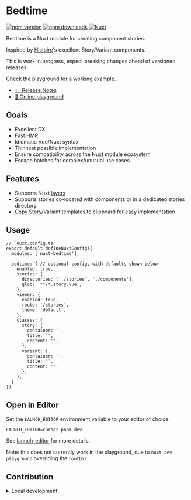 <!--
Get your module up and running quickly.

Find and replace all on all files (CMD+SHIFT+F):
- Name: Bedtime
- Package name: nuxt-bedtime
- Description: My new Nuxt module
-->

# Bedtime

[![npm version][npm-version-src]][npm-version-href]
[![npm downloads][npm-downloads-src]][npm-downloads-href]
[![Nuxt][nuxt-src]][nuxt-href]

Bedtime is a Nuxt module for creating component stories.

Inspired by [Histoire](https://histoire.dev/)'s excellent Story/Variant components.

This is work in progress, expect breaking changes ahead of versioned releases.

Check the [playground](https://github.com/timhanlon/bedtime/tree/main/playground) for a working example.

- [✨ &nbsp;Release Notes](/CHANGELOG.md)
- [🏀 Online playground](https://codesandbox.io/p/devbox/github/timhanlon/bedtime/tree/main)
<!-- - [📖 &nbsp;Documentation](https://example.com) -->

## Goals

- Excellent DX
- Fast HMR
- Idiomatic Vue/Nuxt syntax
- Thinnest possible implementation
- Ensure compatibility across the Nuxt module ecosystem
- Escape hatches for complex/unusual use cases

## Features

- Supports Nuxt [layers](https://nuxt.com/docs/getting-started/layers)
- Supports stories co-located with components or in a dedicated stories directory
- Copy Story/Variant templates to clipboard for easy implementation

## Usage

```
// `nuxt.config.ts`
export default defineNuxtConfig({
  modules: ['nuxt-bedtime'],

  bedtime: { // optional config, with defaults shown below
    enabled: true,
    stories: {
      directories: ['./stories', './components'],
      glob: '**/*.story.vue',
    },
    viewer: {
      enabled: true,
      route: '/stories',
      theme: 'default',
    },
    classes: {
      story: {
        container: '',
        title: '',
        content: '',
      },
      variant: {
        container: '',
        title: '',
        content: '',
      },
    },
  }
})
```

## Open in Editor

Set the `LAUNCH_EDITOR` environment variable to your editor of choice:

```
LAUNCH_EDITOR=cursor pnpm dev
```

See [launch-editor](https://github.com/yyx990803/launch-editor/#supported-editors) for more details.

Note: this does not currently work in the playground, due to `nuxt dev playground` overriding the `rootDir`.

<!-- ## Quick Setup

Install the module to your Nuxt application with one command:

```bash
npx nuxi module add bedtime
```

That's it! You can now use Bedtime in your Nuxt app ✨ -->

## Contribution

<details>
  <summary>Local development</summary>
  
  ```bash
  # Install dependencies
  npm install
  
  # Generate type stubs
  npm run dev:prepare
  
  # Develop with the playground
  npm run dev
  
  # Build the playground
  npm run dev:build
  
  # Run ESLint
  npm run lint
  
  # Run Vitest
  npm run test
  npm run test:watch
  
  # Release new version
  npm run release
  ```

</details>


<!-- Badges -->
[npm-version-src]: https://img.shields.io/npm/v/nuxt-bedtime/latest.svg?style=flat&colorA=020420&colorB=00DC82
[npm-version-href]: https://npmjs.com/package/nuxt-bedtime

[npm-downloads-src]: https://img.shields.io/npm/dm/nuxt-bedtime.svg?style=flat&colorA=020420&colorB=00DC82
[npm-downloads-href]: https://npm.chart.dev/nuxt-bedtime

[nuxt-src]: https://img.shields.io/badge/Nuxt-020420?logo=nuxt.js
[nuxt-href]: https://nuxt.com
